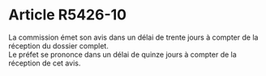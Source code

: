 # Article R5426-10

  
La commission émet son avis dans un délai de trente jours à compter de la réception du dossier complet.   
Le préfet se prononce dans un délai de quinze jours à compter de la réception de cet avis.